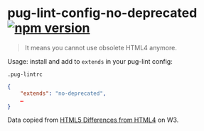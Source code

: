 # pug-lint-config-no-deprecated [![npm version](https://badge.fury.io/js/pug-lint-config-no-deprecated.svg)](https://badge.fury.io/js/pug-lint-config-no-deprecated)

> It means you cannot use obsolete HTML4 anymore.

Usage: install and add to `extends` in your pug-lint config:

`.pug-lintrc`

```json
{
	"extends": "no-deprecated",
	…
}
```

Data copied from [HTML5 Differences from HTML4](https://www.w3.org/TR/html5-diff/#obsolete-elements) on W3.
